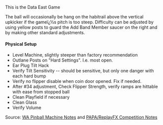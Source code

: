 This is the Data East Game

The ball will occasionally be hang on the habitrail above the vertical upkicker if the gameï¿½s pitch is too steep. Difficulty can be adjusted by using yellow posts to guard the Add Band Member saucer on the right and by making other standard adjustments.

#### Physical Setup
-   Level Machine, slightly steeper than factory recommendation
-   Outlane Posts on "Hard Settings". I.e. most open.
-   Ear Plug Tilt Hack
-   Verify Tilt Sensitivity -- should be sensitive, but only one danger with each hard bump
-   Verify no flipper disable when coin door opened. Fix if needed.
-   After #34 adjustment, Check Flipper Strength, verify ramps are hittable with ease from stopped ball
-   Clean Playfield if necessary
-   Clean Glass
-   Verify Volume

Source: [WA Pinball Machine Notes](http://wapinball.net/setups/) and [PAPA/ReplayFX Competition Notes](https://replayfoundation.org/papa/learning-center/director-guide/game-notes/#GameNotes)
